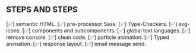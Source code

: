 ## STEPS AND STEPS

[✅] semantic HTML.
[✅] pre-processor Sass. 
[✅] Type-Checkers. 
[✅] svg-icons.
[✅] components and subcomponents.
[✅] global text languages.
[✅] remove console.
[✅] clean code.
[✅] particle animation.
[✅] Typed animation.
[✅] response layout.
[✅] email message send.